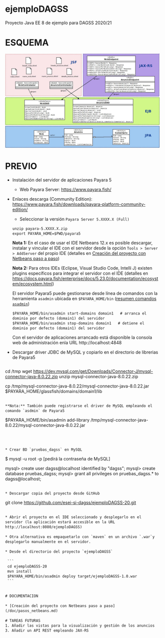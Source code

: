 # ejemploDAGSS
Proyecto Java EE 8 de ejemplo para DAGSS 2020/21

# ESQUEMA
![Esquema del ejemplo](doc/esquema.jpg?raw=true "Esquema del proyecto JSF + JAX-RS")


# PREVIO

* Instalación del servidor de aplicaciones Payara 5 
  
  * Web Payara Server: https://www.payara.fish/
* Enlaces descarga (Community Edition): https://www.payara.fish/downloads/payara-platform-community-edition/
    * Seleccionar la versión `Payara Server 5.XXXX.X (Full)`
  
  ```
  unzip payara-5.XXXX.X.zip
  export PAYARA_HOME=$PWD/payara5
  ```
  
  **Nota 1:**  En el caso de usar el IDE Netbeans 12.x es posible descargar, instalar y vincular el IDE con el servidor desde la opción `Tools > Server > AddServer` del propio IDE (detalles en [Creación del proyecto con Netbeans paso a paso](/doc/pasos_netbeans.md))
  
  **Nota 2:**  Para otros IDEs (Eclipse, Visual Studio Code, Intelli J) existen plugins específicos para integrar el servidor con el IDE (detalles en https://docs.payara.fish/enterprise/docs/5.23.0/documentation/ecosystem/ecosystem.html) 
  
  El servidor Payara5 puede gestionarse desde línea de comandos con la herramienta `asadmin` ubicada en `$PAYARA_HOME/bin` ([resumen comandos `asadmin`](https://docs.payara.fish/community/docs/5.2020.6/documentation/payara-server/asadmin-commands/server-management-commands.html))
  
  ```
  $PAYARA_HOME/bin/asadmin start-domains domain1   # arranca el dominio por defecto (domain1) del servidor
  $PAYARA_HOME/bin/asadmin stop-domains domain1   # detiene el dominio por defecto (domain1) del servidor
  ```
  
  Con el servidor de aplicaciones arrancado está disponible la consola web de administración enla URL http://localhost:4848
  
* Descargar driver JDBC de MySQL y copiarlo en el directorio de librerias de Payara5
  
  ```
cd /tmp
  wget https://dev.mysql.com/get/Downloads/Connector-J/mysql-connector-java-8.0.22.zip
  unzip mysql-connector-java-8.0.22.zip
     
  cp /tmp/mysql-connector-java-8.0.22/mysql-connector-java-8.0.22.jar \
        $PAYARA_HOME/glassfish/domains/domain1/lib
  ```
  
  **Nota:** También puede registrarse el driver de MySQL empleando el comando `asdmin` de Payara5
  
  ```
  $PAYARA_HOME/bin/asadmin add-library /tmp/mysql-connector-java-8.0.22/mysql-connector-java-8.0.22.jar
  ```
  
   
  
* Crear BD `pruebas_dagss` en MySQL
   ```
   $ mysql -u root -p    [pedirá la contraseña de MySQL]

   mysql> create user dagss@localhost identified by "dagss";
   mysql> create database pruebas_dagss;
   mysql> grant all privileges on pruebas_dagss.* to dagss@localhost;
   ```

* Descargar copia del proyecto desde GitHub
   ```
   git clone https://github.com/esei-si-dagss/ejemploDAGSS-20.git
   ```

* Abrir el proyecto en el IDE seleccionado y desplegarlo en el servidor (la aplicación estará accesible en la URL http://localhost:8080/ejemploDAGSS)

* Otra alternativa es empaquetarlo con `maven` en un archivo `.war`y desplegarlo manualmente en el servidor.

  * Desde el directorio del proyecto `ejemploDAGSS`

    ```
    cd ejemploDAGSS-20
    mvn install
    $PAYARA_HOME/bin/asadmin deploy target/ejemploDAGSS-1.0.war
    ```


# DOCUMENTACION

* [Creación del proyecto con Netbeans paso a paso](/doc/pasos_netbeans.md)

# TAREAS FUTURAS
1. Añadir las vistas para la visualización y gestión de los anuncios 
3. Añadir un API REST empleando JAX-RS
